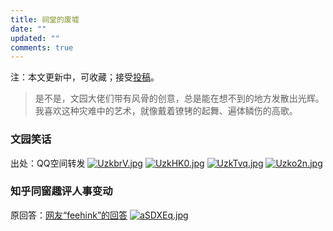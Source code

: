 ```yaml
---
title: 祠堂的废墟
date: ""
updated: ""
comments: true 
---
```

注：本文更新中，可收藏；接受[投稿](https://workspace.jianguoyun.com/inbox/collect/4c9cdd43b70b402198324669844195ce/submit)。

> 是不是，文园大佬们带有风骨的创意，总是能在想不到的地方发散出光辉。
我喜欢这种灾难中的艺术，就像戴着镣铐的起舞、遍体鳞伤的高歌。

### 文园笑话
出处：QQ空间转发
[![UzkbrV.jpg](https://s1.ax1x.com/2020/07/25/UzkbrV.jpg)](https://imgchr.com/i/UzkbrV)
[![UzkHK0.jpg](https://s1.ax1x.com/2020/07/25/UzkHK0.jpg)](https://imgchr.com/i/UzkHK0)
[![UzkTvq.jpg](https://s1.ax1x.com/2020/07/25/UzkTvq.jpg)](https://imgchr.com/i/UzkTvq)
[![Uzko2n.jpg](https://s1.ax1x.com/2020/07/25/Uzko2n.jpg)](https://imgchr.com/i/Uzko2n)

### 知乎同窗趣评人事变动
原回答：[网友“feehink”的回答](https://www.zhihu.com/question/409119780/answer/1360653838)
[![aSDXEq.jpg](https://s1.ax1x.com/2020/07/25/aSDXEq.jpg)](https://s1.ax1x.com/2020/07/25/aSDXEq.jpg)


